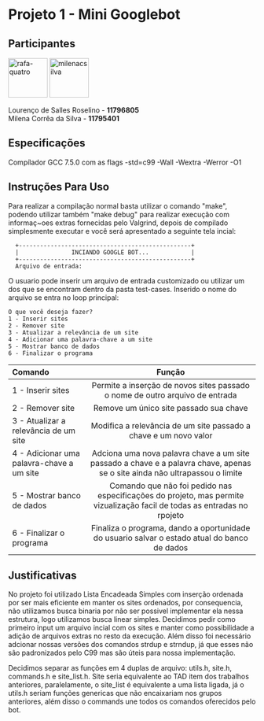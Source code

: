 # Projeto 1 - Mini Googlebot

## Participantes
<a href="https://github.com/roselino-quatro"><img src="https://avatars3.githubusercontent.com/u/43501582?s=460&u=607eaa89f7d1d4117ad8e3b2059d7fd24e1c0b45&v=4" title="rafa-quatro" width="80" height="80"></a>
<a href="https://github.com/milenacsilva"><img src="https://avatars2.githubusercontent.com/u/61664263?s=460&v=4" title="milenacsilva" width="80" height="80"></a>

Lourenço de Salles Roselino - **11796805**\
Milena Corrêa da Silva - **11795401**

## Especificações
Compílador GCC 7.5.0 com as flags -std=c99 -Wall -Wextra -Werror -O1

## Instruções Para Uso

Para realizar a compilação normal basta utilizar o comando "make", podendo utilizar também "make debug" para realizar execução com informaç~oes extras fornecidas pelo Valgrind, depois de compilado simplesmente executar e você será apresentado a seguinte tela incial:
```
  +-------------------------------------------------+
  |               INCIANDO GOOGLE BOT...            |
  +-------------------------------------------------+
  Arquivo de entrada: 
```

O usuario pode inserir um arquivo de entrada customizado ou utilizar um dos que se encontram dentro da pasta test-cases. Inserido o nome do arquivo se entra no loop principal:

```
O que você deseja fazer?
1 - Inserir sites
2 - Remover site
3 - Atualizar a relevância de um site
4 - Adicionar uma palavra-chave a um site
5 - Mostrar banco de dados
6 - Finalizar o programa
```

| Comando      | Função |
| :---        |    :----: |
| 1 - Inserir sites    | Permite a inserção de novos sites passado o nome de outro arquivo de entrada    |
| 2 - Remover site   | Remove um único site passado sua chave     |
| 3 - Atualizar a relevância de um site   | Modifica a relevância de um site passado a chave e um novo valor     |
| 4 - Adicionar uma palavra-chave a um site   | Adciona uma nova palavra chave a um site passado a chave e a palavra chave, apenas se o site ainda não ultrapassou o limite     |
| 5 - Mostrar banco de dados   | Comando que não foi pedido nas especificações do projeto, mas permite vizualização facil de todas as entradas no rpojeto     |
| 6 - Finalizar o programa   | Finaliza o programa, dando a oportunidade do usuario salvar o estado atual do banco de dados     |

## Justificativas

No projeto foi utilizado Lista Encadeada Simples com inserção ordenada por ser mais eficiente em manter os sites ordenados, por consequencia, não utilizamos busca binaria por não ser possivel implementar ela nessa estrutura, logo utilizamos busca linear simples. Decidimos pedir como primeiro input um arquivo incial com os sites e manter como possibilidade a adição de arquivos extras no resto da execução. Além disso foi necessário adcionar nossas versões dos comandos strdup e strndup, já que esses não são padronizados pelo C99 mas são úteis para nossa implementação.

Decidimos separar as funções em 4 duplas de arquivo: utils.h, site.h, commands.h e site_list.h. Site seria equivalente ao TAD item dos trabalhos anteriores, paralelamente, o site_list é equivalente a uma lista ligada, já o utils.h seriam funções genericas que não encaixariam nos grupos anteriores, além disso o commands une todos os comandos oferecidos pelo bot.
